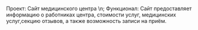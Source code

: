 Проект: Сайт медицинского центра \n;
Функционал: Сайт предоставляет информацию о работниках центра, стоимости услуг, медицинских услуг,секцию отзывов, а также возможность записи на приём.
